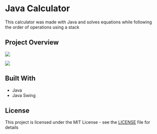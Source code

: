 # Java Calculator

This calculator was made with Java and solves equations while following the order of operations using a stack

## Project Overview

![](https://i.gyazo.com/39ea5d13d62aecd232e3727f26fac69f.gif)

![](https://i.gyazo.com/8d3715cb49e863b37075b12a1e21e5bd.gif)

## Built With

* Java
* Java Swing

## License

This project is licensed under the MIT License - see the [LICENSE](LICENSE) file for details
